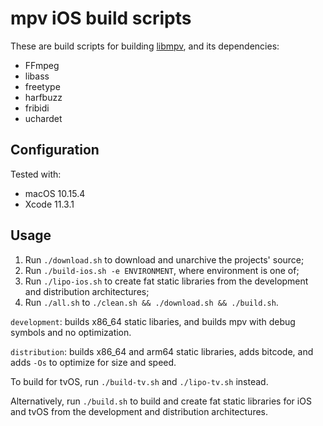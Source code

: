 # mpv iOS build scripts

These are build scripts for building [libmpv](https://github.com/mpv-player/mpv), and its dependencies:

- FFmpeg
- libass
- freetype
- harfbuzz
- fribidi
- uchardet

## Configuration

Tested with:

- macOS 10.15.4
- Xcode 11.3.1

## Usage

1. Run `./download.sh` to download and unarchive the projects' source;
2. Run `./build-ios.sh -e ENVIRONMENT`, where environment is one of;
3. Run `./lipo-ios.sh` to create fat static libraries from the development and distribution architectures;
4. Run `./all.sh` to `./clean.sh && ./download.sh && ./build.sh`.

`development`: builds x86_64 static libaries, and builds mpv with debug symbols and no optimization.

`distribution`: builds x86_64 and arm64 static libraries, adds bitcode, and adds `-Os` to optimize for size and speed.

To build for tvOS, run `./build-tv.sh` and `./lipo-tv.sh` instead.

Alternatively, run `./build.sh` to build and create fat static libraries for iOS and tvOS from the development and distribution architectures.
